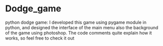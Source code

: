 # Dodge_game
 python dodge game: 
 I developed this game using pygame module in python, and designed the interface of the main menu also the background of the game using photoshop. 
 The code comments quite explain how it works, so feel free to check it out 
